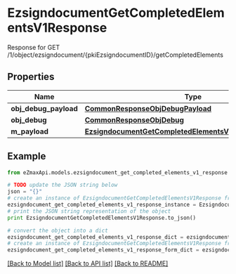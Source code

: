 # EzsigndocumentGetCompletedElementsV1Response

Response for GET /1/object/ezsigndocument/{pkiEzsigndocumentID}/getCompletedElements

## Properties

Name | Type | Description | Notes
------------ | ------------- | ------------- | -------------
**obj_debug_payload** | [**CommonResponseObjDebugPayload**](CommonResponseObjDebugPayload.md) |  | 
**obj_debug** | [**CommonResponseObjDebug**](CommonResponseObjDebug.md) |  | [optional] 
**m_payload** | [**EzsigndocumentGetCompletedElementsV1ResponseMPayload**](EzsigndocumentGetCompletedElementsV1ResponseMPayload.md) |  | 

## Example

```python
from eZmaxApi.models.ezsigndocument_get_completed_elements_v1_response import EzsigndocumentGetCompletedElementsV1Response

# TODO update the JSON string below
json = "{}"
# create an instance of EzsigndocumentGetCompletedElementsV1Response from a JSON string
ezsigndocument_get_completed_elements_v1_response_instance = EzsigndocumentGetCompletedElementsV1Response.from_json(json)
# print the JSON string representation of the object
print EzsigndocumentGetCompletedElementsV1Response.to_json()

# convert the object into a dict
ezsigndocument_get_completed_elements_v1_response_dict = ezsigndocument_get_completed_elements_v1_response_instance.to_dict()
# create an instance of EzsigndocumentGetCompletedElementsV1Response from a dict
ezsigndocument_get_completed_elements_v1_response_form_dict = ezsigndocument_get_completed_elements_v1_response.from_dict(ezsigndocument_get_completed_elements_v1_response_dict)
```
[[Back to Model list]](../README.md#documentation-for-models) [[Back to API list]](../README.md#documentation-for-api-endpoints) [[Back to README]](../README.md)


